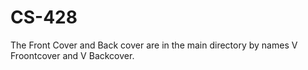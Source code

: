 # CS-428


The Front Cover and Back cover are in the main directory by names V Froontcover and V Backcover.
